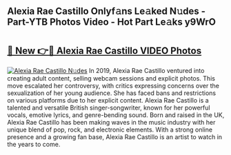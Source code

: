 ## Alexia Rae Castillo Onlyf𝚊ns Le𝚊ked N𝚞des - Part-YTB Photos Video - Hot Part Le𝚊ks y9WrO

# <h2><a href="http://ab26949.deff.icu/?id=Alexia+Rae+Castillo">🔗 New 👉🔴 Alexia Rae Castillo VIDEO Photos</a></h2>

[![Alexia Rae Castillo N𝚞des](https://i.imgur.com/rIISA9y.gif)](http://ab26949.deff.icu/?id=Alexia+Rae+Castillo)
In 2019, Alexia Rae Castillo ventured into creating adult content, selling webcam sessions and explicit photos. This move escalated her controversy, with critics expressing concerns over the sexualization of her young audience. She has faced bans and restrictions on various platforms due to her explicit content. Alexia Rae Castillo is a talented and versatile British singer-songwriter, known for her powerful vocals, emotive lyrics, and genre-bending sound. Born and raised in the UK, Alexia Rae Castillo has been making waves in the music industry with her unique blend of pop, rock, and electronic elements. With a strong online presence and a growing fan base, Alexia Rae Castillo is an artist to watch in the years to come.
